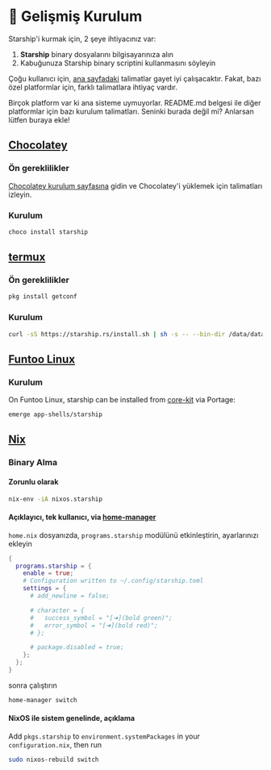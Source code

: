 # 🚀 Gelişmiş Kurulum

Starship'i kurmak için, 2 şeye ihtiyacınız var:

1. **Starship** binary dosyalarını bilgisayarınıza alın
1. Kabuğunuza Starship binary scriptini kullanmasını söyleyin

Çoğu kullanıcı için, [ana sayfadaki](/guide/#🚀-installation) talimatlar gayet iyi çalışacaktır. Fakat, bazı özel platformlar için, farklı talimatlara ihtiyaç vardır.

Birçok platform var ki ana sisteme uymuyorlar. README.md belgesi ile diğer platformlar için bazı kurulum talimatları. Seninki burada değil mi? Anlarsan lütfen buraya ekle!

## [Chocolatey ](https://chocolatey.org)

### Ön gereklilikler

[Chocolatey kurulum sayfasına](https://chocolatey.org/install) gidin ve Chocolatey'i yüklemek için talimatları izleyin.

### Kurulum

```powershell
choco install starship
```

## [termux](https://termux.com)

### Ön gereklilikler

```sh
pkg install getconf
```

### Kurulum

```sh
curl -sS https://starship.rs/install.sh | sh -s -- --bin-dir /data/data/com.termux/files/usr/bin
```

## [Funtoo Linux](https://www.funtoo.org/Welcome)

### Kurulum

On Funtoo Linux, starship can be installed from [core-kit](https://github.com/funtoo/core-kit/tree/1.4-release/app-shells/starship) via Portage:

```sh
emerge app-shells/starship
```

## [Nix](https://nixos.wiki/wiki/Nix)

### Binary Alma

#### Zorunlu olarak

```sh
nix-env -iA nixos.starship
```

#### Açıklayıcı, tek kullanıcı, via [home-manager](https://github.com/nix-community/home-manager)

`home.nix` dosyanızda, `programs.starship` modülünü etkinleştirin, ayarlarınızı ekleyin

```nix
{
  programs.starship = {
    enable = true;
    # Configuration written to ~/.config/starship.toml
    settings = {
      # add_newline = false;

      # character = {
      #   success_symbol = "[➜](bold green)";
      #   error_symbol = "[➜](bold red)";
      # };

      # package.disabled = true;
    };
  };
}
```

sonra çalıştırın

```sh
home-manager switch
```

#### NixOS ile sistem genelinde, açıklama

Add `pkgs.starship` to `environment.systemPackages` in your `configuration.nix`, then run

```sh
sudo nixos-rebuild switch
```

